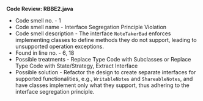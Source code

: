 **Code Review: RBBE2.java**
- Code smell no. - 1
- Code smell name - Interface Segregation Principle Violation
- Code smell description - The interface `NoteTakerBad` enforces implementing classes to define methods they do not support, leading to unsupported operation exceptions.
- Found in line no. - 6, 18
- Possible treatments - Replace Type Code with Subclasses or Replace Type Code with State/Strategy, Extract Interface
- Possible solution - Refactor the design to create separate interfaces for supported functionalities, e.g., `WritableNotes` and `ShareableNotes`, and have classes implement only what they support, thus adhering to the interface segregation principle.